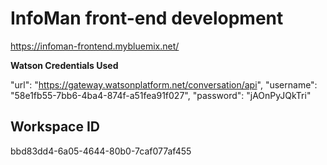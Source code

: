 
# InfoMan front-end development

https://infoman-frontend.mybluemix.net/


<p><strong>Watson Credentials Used</strong></p>

"url": "https://gateway.watsonplatform.net/conversation/api",
"username": "58e1fb55-7bb6-4ba4-874f-a51fea91f027",
"password": "jAOnPyJQkTri"

<h2>Workspace ID</h2>
bbd83dd4-6a05-4644-80b0-7caf077af455
